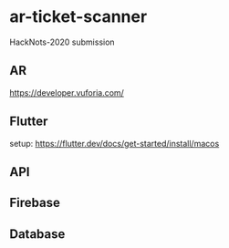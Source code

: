 # ar-ticket-scanner
HackNots-2020 submission

## AR
https://developer.vuforia.com/

## Flutter
setup:
https://flutter.dev/docs/get-started/install/macos

## API

## Firebase

## Database
